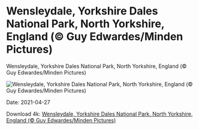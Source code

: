 # Wensleydale, Yorkshire Dales National Park, North Yorkshire, England (© Guy Edwardes/Minden Pictures)

Wensleydale, Yorkshire Dales National Park, North Yorkshire, England (© Guy Edwardes/Minden Pictures)

![Wensleydale, Yorkshire Dales National Park, North Yorkshire, England (© Guy Edwardes/Minden Pictures)](https://bing.com/th?id=OHR.Wensleydale_EN-US0930314934_UHD.jpg&w=1024&h=576)

Date: 2021-04-27

Download 4k: [Wensleydale, Yorkshire Dales National Park, North Yorkshire, England (© Guy Edwardes/Minden Pictures)](https://bing.com/th?id=OHR.Wensleydale_EN-US0930314934_UHD.jpg)

